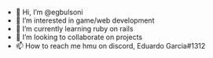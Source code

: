 - 👋 Hi, I’m @egbulsoni
- 👀 I’m interested in game/web development
- 🌱 I’m currently learning ruby on rails
- 💞️ I’m looking to collaborate on projects
- 📫 How to reach me hmu on discord, Eduardo Garcia#1312

<!---
egbulsoni/egbulsoni is a ✨ special ✨ repository because its `README.md` (this file) appears on your GitHub profile.
You can click the Preview link to take a look at your changes.
--->
